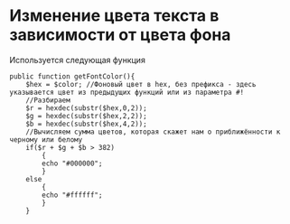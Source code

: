 # Изменение цвета текста в зависимости от цвета фона
Используется следующая функция

```
public function getFontColor(){
	$hex = $color; //Фоновый цвет в hex, без префикса - здесь указывается цвет из предыдущих функций или из параметра #!
	//Разбираем 
	$r = hexdec(substr($hex,0,2));
	$g = hexdec(substr($hex,2,2));
	$b = hexdec(substr($hex,4,2));
	//Вычисляем сумма цветов, которая скажет нам о приближённости к черному или белому 
	if($r + $g + $b > 382)
		{
    	echo "#000000";
		}
	else
		{
		echo "#ffffff";
		}
	}
```
